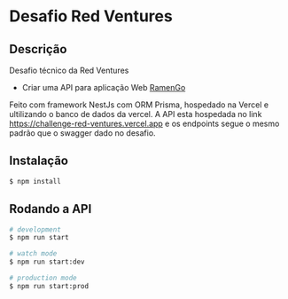 # Desafio Red Ventures

## Descrição

Desafio técnico da Red Ventures
- Criar uma API para aplicação Web [RamenGo](https://ramengo-front.vercel.app/) 
  
Feito com framework NestJs com ORM Prisma, hospedado na Vercel e ultilizando o banco de dados da vercel. A API esta hospedada no link https://challenge-red-ventures.vercel.app e os endpoints segue o mesmo padrão que o swagger dado no desafio.

## Instalação

```bash
$ npm install
```

## Rodando a API

```bash
# development
$ npm run start

# watch mode
$ npm run start:dev

# production mode
$ npm run start:prod
```

